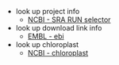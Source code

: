 + look up project info
  + [NCBI - SRA RUN selector](https://trace.ncbi.nlm.nih.gov/Traces/study/?go=home)
+ look up download link info
  + [EMBL - ebi](https://www.ebi.ac.uk)
+ look up chloroplast
  + [NCBI - chloroplast](https://www.ncbi.nlm.nih.gov/genomes/GenomesGroup.cgi?opt=plastid&taxid=2759)
